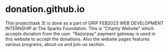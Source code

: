 # donation.github.io
This project(task 3) is done as a  part of GRIP FEB2023 WEB DEVELOPMENT INTERNSHIP at The Sparks Foundation. 
This is "Charity Website" which accepts donation from the user.
"Razorpay" payment gateway is used in this website to accept the donations.
Also the website pages features various programs, about-us and join-us section.


